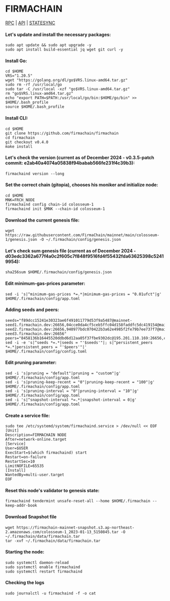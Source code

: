 # FIRMACHAIN
[RPC](http://firmachain.srgts.xyz:26657) | [API](http://firmachain.srgts.xyz:1317) | [STATESYNC](#title1) 

#### Let's update and install the necessary packages:
````
sudo apt update && sudo apt upgrade -y
sudo apt install build-essential jq wget git curl -y
````
#### Install Go:
````
cd $HOME
VRS="1.20.5"
wget "https://golang.org/dl/go$VRS.linux-amd64.tar.gz"
sudo rm -rf /usr/local/go
sudo tar -C /usr/local -xzf "go$VRS.linux-amd64.tar.gz"
rm "go$VRS.linux-amd64.tar.gz"
echo "export PATH=$PATH:/usr/local/go/bin:$HOME/go/bin" >> $HOME/.bash_profile
source $HOME/.bash_profile
````
#### Install CLI:
````
cd $HOME
git clone https://github.com/firmachain/firmachain
cd firmachain
git checkout v0.4.0
make install
````
#### Let's check the version (current as of December 2024 - v0.3.5-patch commit: e2ab40a4074a05838f94babab566fe231f4c39b3):
````
firmachaind version --long
````
#### Set the correct chain (gitopia), chooses his moniker and initialize node:
````
cd $HOME
MNK=FRCH_NODE
firmachaind config chain-id colosseum-1
firmachaind init $MNK --chain-id colosseum-1
````
#### Download the current genesis file:
````
wget https://raw.githubusercontent.com/FirmaChain/mainnet/main/colosseum-1/genesis.json -O ~/.firmachain/config/genesis.json
````
#### Let's check sum genesis file (current as of December 2024 - d03edc3362a677f4a0c2f605c7f848f9516fd4f55432fda63625398c52419954):
````
sha256sum $HOME/.firmachain/config/genesis.json
````
#### Edit minimum-gas-prices parameter:
````
sed -i 's|^minimum-gas-prices *=.*|minimum-gas-prices = "0.01ufct"|g' $HOME/.firmachain/config/app.toml
````
#### Adding seeds and peers:
````
seeds="f89dcc15241e30323ae6f491011779d53f9a5487@mainnet-seed1.firmachain.dev:26656,04cce0da4cf5ceb5ffc04d158faddfc5dc419154@mainnet-seed2.firmachain.dev:26656,940977bdc070422b3a62e4985f2fe79b7ee737f7@mainnet-seed3.firmachain.dev:26656"
peers="8458136b16445520ddbd6d12aa05f37fbe9302dc@195.201.110.169:26656,c5d73a7ebd292123068125356c615cc8db4c607a@65.109.154.185:28656,e5a99c4de697ad16ac74620ad3faf9ffabc728d8@136.243.55.237:43576,697e738961cfb28e67c7655bda49282dcf6b153a@140.82.53.152:26656,d5ac7fb49b76373cc2722ff802b1d245dcf85d75@178.250.154.15:26656,66b5ce316c5ba1dce402d48b22abb94331184795@65.109.231.247:26656,061bc813fe8aa0f6e90ac31e78e7b9e08ff585aa@65.108.70.119:35656,2a1f831aafb2225c797355163ba9a1d1090a2da2@164.92.231.224:26656,102ce7393900fe56d3bf06f7370939ca2b8b6fe3@207.244.245.6:56656"
sed -i -e 's|^seeds *=.*|seeds = "'$seeds'"|; s|^persistent_peers *=.*|persistent_peers = "'$peers'"|' $HOME/.firmachain/config/config.toml
````
#### Edit pruning parameter:
````
sed -i 's|pruning = "default"|pruning = "custom"|g' $HOME/.firmachain/config/app.toml
sed -i 's|pruning-keep-recent = "0"|pruning-keep-recent = "100"|g' $HOME/.firmachain/config/app.toml
sed -i 's|pruning-interval = "0"|pruning-interval = "10"|g' $HOME/.firmachain/config/app.toml
sed -i 's|^snapshot-interval *=.*|snapshot-interval = 0|g' $HOME/.firmachain/config/app.toml
````
#### Create a service file:
````
sudo tee /etc/systemd/system/firmachaind.service > /dev/null << EOF
[Unit]
Description=FIRMACHAIN NODE
After=network-online.target
[Service]
User=$USER
ExecStart=$(which firmachaind) start
Restart=on-failure
RestartSec=10
LimitNOFILE=65535
[Install]
WantedBy=multi-user.target
EOF
````
#### Reset this node's validator to genesis state:
````
firmachaind tendermint unsafe-reset-all --home $HOME/.firmachain --keep-addr-book
````
#### Download Snapshot file
````
wget https://firmachain-mainnet-snapshot.s3.ap-northeast-2.amazonaws.com/colosseum-1_2023-01-13_5150845.tar -O ~/.firmachain/data/firmachain.tar
tar -xvf ~/.firmachain/data/firmachain.tar
````
#### Starting the node:
````
sudo systemctl daemon-reload
sudo systemctl enable firmachaind
sudo systemctl restart firmachaind
````
#### Checking the logs
````
sudo journalctl -u firmachaind -f -o cat
````

